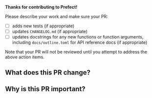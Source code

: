 **Thanks for contributing to Prefect!**

Please describe your work and make sure your PR:

- [ ] adds new tests (if appropriate)
- [ ] updates `CHANGELOG.md` (if appropriate)
- [ ] updates docstrings for any new functions or function arguments, including `docs/outline.toml` for API reference docs (if appropriate)

Note that your PR will not be reviewed until you attempt to address the above action items.

## What does this PR change?



## Why is this PR important?


